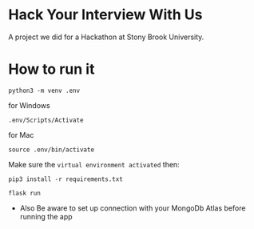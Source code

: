 # Hack Your Interview With Us
A project we did for a Hackathon at Stony Brook University.

# How to run it
```
python3 -m venv .env
```
for Windows
```
.env/Scripts/Activate
```
for Mac
```
source .env/bin/activate
```

Make sure the `virtual environment activated` then:
```
pip3 install -r requirements.txt

flask run
```

* Also Be aware to set up connection with your MongoDb Atlas before running the app
